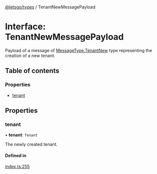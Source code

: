 [@letsgo/types](../README.md) / TenantNewMessagePayload

# Interface: TenantNewMessagePayload

Payload of a message of [MessageType.TenantNew](../enums/MessageType.md#tenantnew) type representing the creation of a new tenant.

## Table of contents

### Properties

- [tenant](TenantNewMessagePayload.md#tenant)

## Properties

### tenant

• **tenant**: `Tenant`

The newly created tenant.

#### Defined in

[index.ts:255](https://github.com/tjanczuk/letsgo/blob/d6c3e04/packages/types/src/index.ts#L255)
